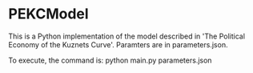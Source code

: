PEKCModel
=========

This is a Python implementation of the model described in 'The Political Economy of the Kuznets Curve'. Paramters are
in parameters.json. 

To execute, the command is: python main.py parameters.json
